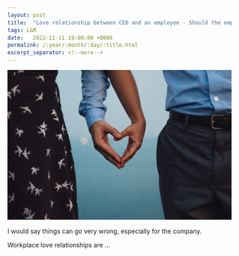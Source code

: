 ```yaml
---
layout: post
title:  "Love relationship between CEO and an employee - Should the employee leave the company?"
tags: L&M
date:   2022-11-11 19:00:00 +0000
permalink: /:year/:month/:day/:title.html
excerpt_separator: <!--more-->
---
```


![Love relationship between CEO and an employee](/assets/images/love-heart-hands.jpg)

I would say things can go very wrong, especially for the company.
<!--more-->

Workplace love relationships are ...



